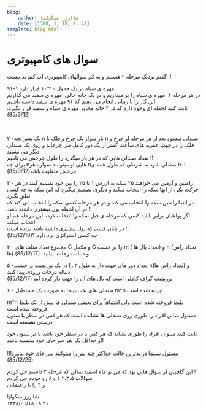 ```yaml
---
blog:
    author: شااززز منگولیا
    date: [1388, 1, 18, 8, 41]
template: blog.html
---
```

# سوال های کامپیوتری

<div class="cnt">
گفتم نزدیکِ مرحله ۲ هستیم و یه کم سوالهاى کامپیوترى آپ کنم بد نیست !!<br/><p>۹۱-۱  مهره ی سیاه در یک جدول ۱۰*۱۰ قرار دارد<br/>در هر مرحله ۱  مهره ی  سیاه را بر میداریم و در یک خانهِ خالى  مهره ی  سفید می گذاریم<br/>این کار را تا زمانى انجام مى دهیم که ۹۱  مهره ی سفید داشته باشیم<br/>ثابت کنید لحظه ای وجود دارد که در ۲ خانهِ مجاور  مهره ی سیاه و سفید قرار بگیرد. (85/3/12)</p>
<p><br/></p>
<p>۲ -یک پسر بچه n بار سوار یک چرخ و فلک با n صندلى میشود بعد از هر مرحله
او چرخ و فلک را در جهتِ عقربه هاى ساعت کمتر از یک دور کامل می چرخاند و روى یک صندلىِ دیگر می نشیند<br/>تعداد صندلی هایی که در هر بار میگذرد را طول چرخش می نامیم !!<br/>براى چه nهایى او میتوانند سواره هر nصندلى شود به شرطى که طول همه ى n-۱ چرخش متفاوت باشد(85/3/12)</p>
<p>۳ - رامتین و آرمین می خواهند ۲۵ سکه به ارزشِ ۱ تا ۲۵ را بین خود تقسیم
کنند در هر حرکت یکى از آنها سکه را انتخاب میکند و دیگرى تصمیم میگیرد که
این سکه به چه کسى تعلق بگیرد<br/>در ابتدا رامتین سکه را انتخاب می کند و در هر مرحله کسى سکه را انتخاب می کند که در آن لحظه پول بیشترى داشته باشد !!<br/>اگر پولشان برابر باشد کسى که مرحله ى قبل سکه را انتخاب کرده این مرحله هم او انتخاب میکند<br/>در پایان کسى که پول بیشترى داشته باشد برنده است !!<br/>چه کسى استراتژی برد دارد ؟(85/12/10)</p>
<p>۴ -  مجموع تعداد مثلث هاى G و مکمل G را بر حسب m (  تعداد یال ها)  و n (تعداد راس ها)  و دنباله درجات  بیابید. (85/12/17)</p>
<p>۵ -تعداد دور های جهت دار به طول ۳ را در یک تورنمنت بر حسب n(تعداد راس ها) و دنباله درجات ورودى پیدا کنید.<br/>تورنمنت گراف کاملى است که یال هاى آن را جهت دار کرده ایم
(85/12/17)</p>
<p>۶ -  صندلى هاى یک سینما به صورت یک مستطیل m*n چیده شده است</p>
<p>m*n بلیط فروخته شده است ولى اشتباهاً براى بعضى صندلى ها بیش از یک بلیط فروخته شده است<br/>مسئول سالن افراد را طورى روى صندلی ها نشانده است که هر کس در سطر یا ستون درستى نشسته است</p>
<p>ثابت کنید میتوان افراد را طورى نشاند که هر کس یا در سطر خود باشد یا در ستون خود و حداقل یک نفر سر جاى خود نشسته باشد!!<br/><br/>مسئول سینما در بدترین حالت حداکثر چند نفر را میتوانند سر جاى خود بیاورد!!!(85/12/25)</p>
<p>این گلچینى از سوال هایى بود که من تو ماه اسفند سالى که مرحله ۲ داشتم حل کردم !<br/>سؤالات ۱،۲،۳،۵ و ۶ رو خودم حل کردم<br/>و ۴ را با راهنمایی</p>
</div>

<div class="blog-info">
    <div class="blog-author">شااززز منگولیا</div>
    <div class="blog-date">۱۳۸۸/۰۱/۱۸ ۰۸:۴۱</div>
</div>

